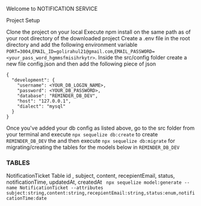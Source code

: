 Welcome to NOTIFICATION SERVICE

Project Setup

Clone the project on your local Execute npm install on the same path as of your root directory of the downloaded project Create a .env file in the root directory and add the following environment variable ```PORT=3004```,```EMAIL_ID=golirahul21@gmail.com```,```EMAIL_PASSWORD=<your_pass_word_hgmmsfmisihrkytr>```. Inside the src/config folder create a new file config.json and then add the following piece of json

```
{
  "development": {
    "username": <YOUR_DB_LOGIN_NAME>,
    "password": <YOUR_DB_PASSWORD>,
    "database": "REMINDER_DB_DEV",
    "host": "127.0.0.1",
    "dialect": "mysql"
  }
}

```
Once you've added your db config as listed above, go to the src folder from your terminal and execute 
```npx sequelize db:create``` to create ```REMINDER_DB_DEV``` the and then execute ```npx sequelize db:migrate``` for migrating/creating the tables for the models below in ```REMINDER_DB_DEV```

### TABLES

NotificationTicket Table
 id , subject, content, recepientEmail, status, notificationTime, updatedAt, createdAt
``` npx sequelize model:generate --name NotificationTicket --attributes subject:string,content:string,recepientEmail:string,status:enum,notificationTime:date```
